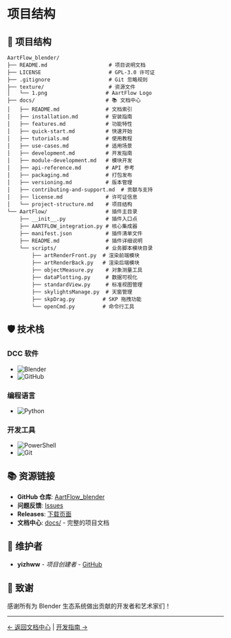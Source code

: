 # 项目结构

## 📁 项目结构

```
AartFlow_blender/
├── README.md                    # 项目说明文档
├── LICENSE                      # GPL-3.0 许可证
├── .gitignore                   # Git 忽略规则
├── texture/                     # 资源文件
│   └── 1.png                   # AartFlow Logo
├── docs/                       # 📚 文档中心
│   ├── README.md               # 文档索引
│   ├── installation.md         # 安装指南
│   ├── features.md             # 功能特性
│   ├── quick-start.md          # 快速开始
│   ├── tutorials.md            # 使用教程
│   ├── use-cases.md            # 适用场景
│   ├── development.md          # 开发指南
│   ├── module-development.md   # 模块开发
│   ├── api-reference.md        # API 参考
│   ├── packaging.md            # 打包发布
│   ├── versioning.md           # 版本管理
│   ├── contributing-and-support.md  # 贡献与支持
│   ├── license.md              # 许可证信息
│   └── project-structure.md    # 项目结构
└── AartFlow/                   # 插件主目录
    ├── __init__.py             # 插件入口点
    ├── AARTFLOW_integration.py # 核心集成器
    ├── manifest.json           # 插件清单文件
    ├── README.md               # 插件详细说明
    └── scripts/                # 业务脚本模块目录
        ├── artRenderFront.py  # 渲染前端模块
        ├── artRenderBack.py   # 渲染后端模块
        ├── objectMeasure.py    # 对象测量工具
        ├── dataPlotting.py     # 数据可视化
        ├── standardView.py     # 标准视图管理
        ├── skylightsManage.py  # 天窗管理
        ├── skpDrag.py         # SKP 拖拽功能
        └── openCmd.py         # 命令行工具
```

## 🛡️ 技术栈

### DCC 软件
- ![Blender](https://img.shields.io/badge/Blender-F5792A?style=flat-square&logo=blender&logoColor=white)
- ![GitHub](https://img.shields.io/badge/GitHub-181717?style=flat-square&logo=github&logoColor=white)

### 编程语言
- ![Python](https://img.shields.io/badge/Python-3776AB?style=flat-square&logo=python&logoColor=white)

### 开发工具
- ![PowerShell](https://img.shields.io/badge/PowerShell-5391FE?style=flat-square&logo=powershell&logoColor=white)
- ![Git](https://img.shields.io/badge/Git-F05032?style=flat-square&logo=git&logoColor=white)

## 📚 资源链接

- **GitHub 仓库**: [AartFlow_blender](https://github.com/yizhww/AartFlow_blender)
- **问题反馈**: [Issues](https://github.com/yizhww/AartFlow_blender/issues)
- **Releases**: [下载页面](https://github.com/yizhww/AartFlow_blender/releases)
- **文档中心**: [docs/](README.md) - 完整的项目文档

## 👥 维护者

- **yizhww** - *项目创建者* - [GitHub](https://github.com/yizhww)

## 🙏 致谢

感谢所有为 Blender 生态系统做出贡献的开发者和艺术家们！

---

[← 返回文档中心](README.md) | [开发指南 →](development.md)
